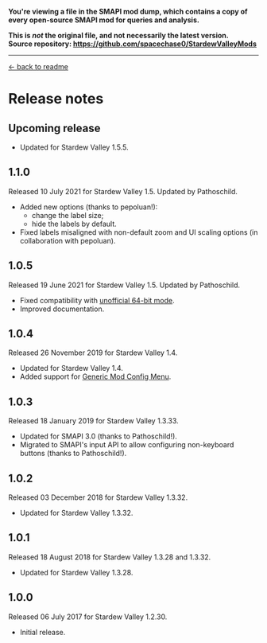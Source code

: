 **You're viewing a file in the SMAPI mod dump, which contains a copy of every open-source SMAPI mod
for queries and analysis.**

**This is _not_ the original file, and not necessarily the latest version.**  
**Source repository: https://github.com/spacechase0/StardewValleyMods**

----

﻿[← back to readme](README.md)

# Release notes
## Upcoming release
* Updated for Stardew Valley 1.5.5.

## 1.1.0
Released 10 July 2021 for Stardew Valley 1.5. Updated by Pathoschild.

* Added new options (thanks to pepoluan!):
  * change the label size;
  * hide the labels by default.
* Fixed labels misaligned with non-default zoom and UI scaling options (in collaboration with pepoluan).

## 1.0.5
Released 19 June 2021 for Stardew Valley 1.5. Updated by Pathoschild.

* Fixed compatibility with [unofficial 64-bit mode](https://stardewvalleywiki.com/Modding:Migrate_to_64-bit_on_Windows).
* Improved documentation.

## 1.0.4
Released 26 November 2019 for Stardew Valley 1.4.

* Updated for Stardew Valley 1.4.
* Added support for [Generic Mod Config Menu](https://www.nexusmods.com/stardewvalley/mods/5098).

## 1.0.3
Released 18 January 2019 for Stardew Valley 1.3.33.

* Updated for SMAPI 3.0 (thanks to Pathoschild!).
* Migrated to SMAPI's input API to allow configuring non-keyboard buttons (thanks to Pathoschild!).

## 1.0.2
Released 03 December 2018 for Stardew Valley 1.3.32.

* Updated for Stardew Valley 1.3.32.

## 1.0.1
Released 18 August 2018 for Stardew Valley 1.3.28 and 1.3.32.

* Updated for Stardew Valley 1.3.28.

## 1.0.0
Released 06 July 2017 for Stardew Valley 1.2.30.

* Initial release.
